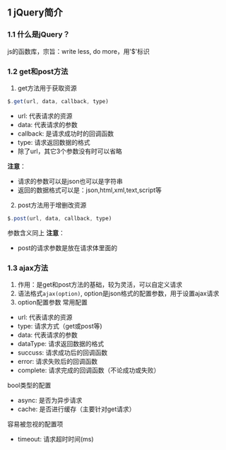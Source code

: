 ## 1 jQuery简介
### 1.1 什么是jQuery？
js的函数库，宗旨：write less, do more，用'$'标识
### 1.2 get和post方法
1. get方法用于获取资源
```javascript
$.get(url, data, callback, type)
```
- url: 代表请求的资源
- data: 代表请求的参数
- callback: 是请求成功时的回调函数
- type: 请求返回数据的格式
- 除了url，其它3个参数没有时可以省略

**注意**：
- 请求的参数可以是json也可以是字符串
- 返回的数据格式可以是：json,html,xml,text,script等

2. post方法用于增删改资源
```javascript
$.post(url, data, callback, type)
```
参数含义同上
**注意**：
- post的请求参数是放在请求体里面的

### 1.3 ajax方法
1. 作用：是get和post方法的基础，较为灵活，可以自定义请求
1. 语法格式`ajax(option)`, option是json格式的配置参数，用于设置ajax请求
2. option配置参数
常用配置
- url: 代表请求的资源
- type: 请求方式（get或post等)
- data: 代表请求的参数
- dataType: 请求返回数据的格式
- succuss: 请求成功后的回调函数
- error: 请求失败后的回调函数
- complete: 请求完成的回调函数（不论成功或失败）

bool类型的配置
- async: 是否为异步请求
- cache: 是否进行缓存（主要针对get请求）

容易被忽视的配置项
- timeout: 请求超时时间(ms)